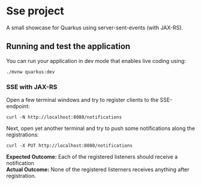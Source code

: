 # Sse project

A small showcase for Quarkus using server-sent-events (with JAX-RS).

## Running and test the application

You can run your application in dev mode that enables live coding using:
```
./mvnw quarkus:dev
```

### SSE with JAX-RS

Open a few terminal windows and try to register clients to the SSE-endpoint:

```
curl -N http://localhost:8080/notifications
```
Next, open yet another terminal and try to push some notifications along the registrations:
```
curl -X PUT http://localhost:8080/notifications
```

__Expected Outcome:__ Each of the registered listeners should receive a notification<br/>
__Actual Outcome:__ None of the registered listerners receives anything after registration.
